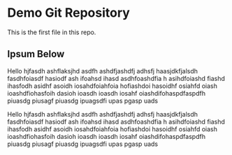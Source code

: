 # Demo Git Repository

This is the first file in this repo.

## Ipsum Below

Hello hjfasdh  ashflaksjhd asdfh ashdfjashdfj adhsfj haasjdkfjalsdh fasdhfoiasdf hasiodf ash ifoahsd ihasd asdhfoashdfia h asihdfoiashd fiashd ihasfodh asidhf asoidh iosahdfoiahfoia hofiashdoi hasoidhf osiahfd oiash ioashdfiohasfoih dasioh ioasdh ioasdh iosahf oiashdifohaspdfaspdfh piuasdg piusagf piuasdg ipuagsdfi upas pgasp uads

Hello hjfasdh  ashflaksjhd asdfh ashdfjashdfj adhsfj haasjdkfjalsdh fasdhfoiasdf hasiodf ash ifoahsd ihasd asdhfoashdfia h asihdfoiashd fiashd ihasfodh asidhf asoidh iosahdfoiahfoia hofiashdoi hasoidhf osiahfd oiash ioashdfiohasfoih dasioh ioasdh ioasdh iosahf oiashdifohaspdfaspdfh piuasdg piusagf piuasdg ipuagsdfi upas pgasp uads

